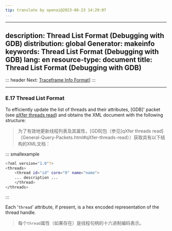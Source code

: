 ```yaml
---
tip: translate by openai@2023-06-23 14:29:07
...
```

---
description: Thread List Format (Debugging with GDB)
distribution: global
Generator: makeinfo
keywords: Thread List Format (Debugging with GDB)
lang: en
resource-type: document
title: Thread List Format (Debugging with GDB)
---
::: header
Next: [Traceframe Info Format](Traceframe-Info-Format.html#Traceframe-Info-Format)]
:::

---

### E.17 Thread List Format


To efficiently update the list of threads and their attributes, [GDB]' packet (see [qXfer threads read](General-Query-Packets.html#qXfer-threads-read)) and obtains the XML document with the following structure:

> 为了有效地更新线程列表及其属性，[GDB]包（参见[qXfer threads read]（General-Query-Packets.html#qXfer-threads-read））获取具有以下结构的XML文档：

::: smallexample

```bash
<?xml version="1.0"?>
<threads>
    <thread id="id" core="0" name="name">
    ... description ...
    </thread>
</threads>
```

:::


Each '`thread`' attribute, if present, is a hex encoded representation of the thread handle.

> 每个`thread`属性（如果存在）是线程句柄的十六进制编码表示。
